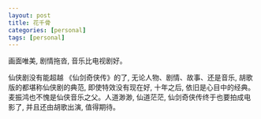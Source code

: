 ```yaml
---
layout: post
title: 花千骨
categories: [personal]
tags: [personal]
---
```


画面唯美, 剧情拖沓, 音乐比电视剧好。  

仙侠剧没有能超越 《仙剑奇侠传》的了, 无论人物、剧情、故事、还是音乐, 胡歌版的都堪称仙侠剧的典范, 即使特效没有现在好, 十年之后, 依旧是心目中的经典。麦振鸿也不愧是仙侠音乐之父。人道渺渺, 仙道茫茫, 仙剑奇侠传终于也要拍成电影了, 并且还由胡歌出演, 值得期待。